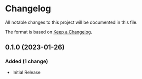 # Changelog

All notable changes to this project will be documented in this file.

The format is based on [Keep a Changelog](http://keepachangelog.com/en/1.0.0/).


## 0.1.0 (2023-01-26)

### Added (1 change)
- Initial Release

